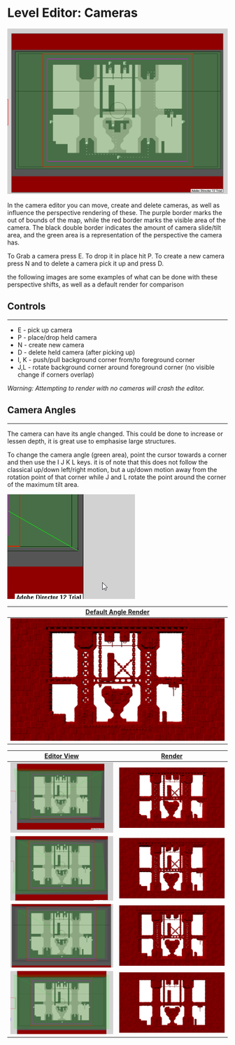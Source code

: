 # Level Editor: Cameras

![cameraEditor](../../assets/regionDevelopment/levelEditor/cameraEditor.png)

In the camera editor you can move, create and delete cameras, as well as influence the perspective rendering of these. The purple border marks the out of bounds of the map, while the red border marks the visible area of the camera. The black double border indicates the amount of camera slide/tilt area, and the green area is a representation of the perspective the camera has.

To Grab a camera press E. To drop it in place hit P. To create a new camera press N and to delete a camera pick it up and press D.

the following images are some examples of what can be done with these perspective shifts, as well as a default render for comparison



## Controls

---

- E - pick up camera
- P - place/drop held camera
- N - create new camera
- D - delete held camera (after picking up)
- I, K - push/pull background corner from/to foreground corner
- J,L - rotate background corner around foreground corner (no visible change if corners overlap)

*Warning: Attempting to render with no cameras will crash the editor.*



## Camera Angles

---

The camera can have its angle changed. This could be done to increase or lessen depth, it is great use to emphasise large structures.

To change the camera angle (green area), point the cursor towards a corner and then use the I J K L keys. it is of note that this does not follow the classical up/down left/right motion, but a up/down motion away from the rotation point of that corner while J and L rotate the point around the corner of the maximum tilt area.

![cameraCorner](../../assets/regionDevelopment/levelEditor/cameraCorner.gif)



|                 <u>Default Angle Render</u>                  |
| :----------------------------------------------------------: |
| ![cameraAngleDefault](../../assets/regionDevelopment/levelEditor/cameraAngleDefault.png) |

|                      <u>Editor View</u>                      |                        <u>Render</u>                         |
| :----------------------------------------------------------: | :----------------------------------------------------------: |
| ![cameraAngle1-1](../../assets/regionDevelopment/levelEditor/cameraAngle1-1.png) | ![cameraAngle1-2](../../assets/regionDevelopment/levelEditor/cameraAngle1-2.png) |
| ![cameraAngle2-1](../../assets/regionDevelopment/levelEditor/cameraAngle2-1.png) | ![cameraAngle2-2](../../assets/regionDevelopment/levelEditor/cameraAngle2-2.png) |
| ![cameraAngle3-1](../../assets/regionDevelopment/levelEditor/cameraAngle3-1.png) | ![cameraAngle3-2](../../assets/regionDevelopment/levelEditor/cameraAngle3-2.png) |
| ![cameraAngle4-1](../../assets/regionDevelopment/levelEditor/cameraAngle4-1.png) | ![cameraAngle4-2](../../assets/regionDevelopment/levelEditor/cameraAngle4-2.png) |

